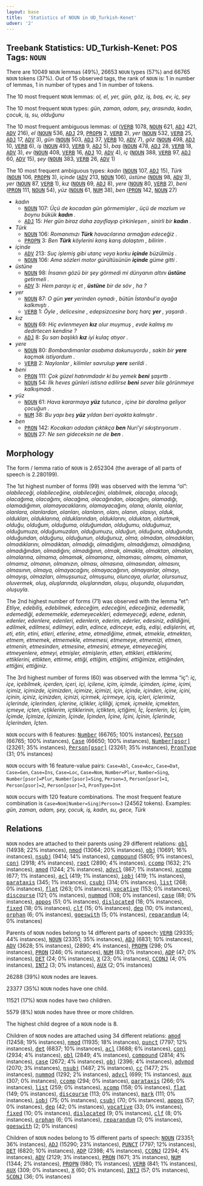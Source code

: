 ```yaml
---
layout: base
title:  'Statistics of NOUN in UD_Turkish-Kenet'
udver: '2'
---
```


## Treebank Statistics: UD_Turkish-Kenet: POS Tags: `NOUN`

There are 10049 `NOUN` lemmas (49%), 26653 `NOUN` types (57%) and 66765 `NOUN` tokens (37%).
Out of 15 observed tags, the rank of `NOUN` is: 1 in number of lemmas, 1 in number of types and 1 in number of tokens.

The 10 most frequent `NOUN` lemmas: <em>ol, el, yer, gün, göz, iş, baş, ev, iç, şey</em>

The 10 most frequent `NOUN` types:  <em>gün, zaman, adam, şey, arasında, kadın, çocuk, iş, su, olduğunu</em>

The 10 most frequent ambiguous lemmas: <em>ol</em> (<tt><a href="tr_kenet-pos-VERB.html">VERB</a></tt> 1078, <tt><a href="tr_kenet-pos-NOUN.html">NOUN</a></tt> 621, <tt><a href="tr_kenet-pos-ADJ.html">ADJ</a></tt> 421, <tt><a href="tr_kenet-pos-ADV.html">ADV</a></tt> 216), <em>el</em> (<tt><a href="tr_kenet-pos-NOUN.html">NOUN</a></tt> 536, <tt><a href="tr_kenet-pos-ADJ.html">ADJ</a></tt> 29, <tt><a href="tr_kenet-pos-PROPN.html">PROPN</a></tt> 2, <tt><a href="tr_kenet-pos-VERB.html">VERB</a></tt> 2), <em>yer</em> (<tt><a href="tr_kenet-pos-NOUN.html">NOUN</a></tt> 532, <tt><a href="tr_kenet-pos-VERB.html">VERB</a></tt> 25, <tt><a href="tr_kenet-pos-ADJ.html">ADJ</a></tt> 17, <tt><a href="tr_kenet-pos-ADV.html">ADV</a></tt> 3), <em>gün</em> (<tt><a href="tr_kenet-pos-NOUN.html">NOUN</a></tt> 503, <tt><a href="tr_kenet-pos-ADJ.html">ADJ</a></tt> 37, <tt><a href="tr_kenet-pos-VERB.html">VERB</a></tt> 10, <tt><a href="tr_kenet-pos-ADV.html">ADV</a></tt> 7), <em>göz</em> (<tt><a href="tr_kenet-pos-NOUN.html">NOUN</a></tt> 498, <tt><a href="tr_kenet-pos-ADJ.html">ADJ</a></tt> 10, <tt><a href="tr_kenet-pos-VERB.html">VERB</a></tt> 6), <em>iş</em> (<tt><a href="tr_kenet-pos-NOUN.html">NOUN</a></tt> 493, <tt><a href="tr_kenet-pos-VERB.html">VERB</a></tt> 9, <tt><a href="tr_kenet-pos-ADJ.html">ADJ</a></tt> 5), <em>baş</em> (<tt><a href="tr_kenet-pos-NOUN.html">NOUN</a></tt> 478, <tt><a href="tr_kenet-pos-ADJ.html">ADJ</a></tt> 28, <tt><a href="tr_kenet-pos-VERB.html">VERB</a></tt> 18, <tt><a href="tr_kenet-pos-ADV.html">ADV</a></tt> 3), <em>ev</em> (<tt><a href="tr_kenet-pos-NOUN.html">NOUN</a></tt> 408, <tt><a href="tr_kenet-pos-VERB.html">VERB</a></tt> 16, <tt><a href="tr_kenet-pos-ADJ.html">ADJ</a></tt> 10, <tt><a href="tr_kenet-pos-ADV.html">ADV</a></tt> 4), <em>iç</em> (<tt><a href="tr_kenet-pos-NOUN.html">NOUN</a></tt> 388, <tt><a href="tr_kenet-pos-VERB.html">VERB</a></tt> 97, <tt><a href="tr_kenet-pos-ADJ.html">ADJ</a></tt> 60, <tt><a href="tr_kenet-pos-ADV.html">ADV</a></tt> 15), <em>şey</em> (<tt><a href="tr_kenet-pos-NOUN.html">NOUN</a></tt> 383, <tt><a href="tr_kenet-pos-VERB.html">VERB</a></tt> 26, <tt><a href="tr_kenet-pos-ADV.html">ADV</a></tt> 1)

The 10 most frequent ambiguous types:  <em>kadın</em> (<tt><a href="tr_kenet-pos-NOUN.html">NOUN</a></tt> 107, <tt><a href="tr_kenet-pos-ADJ.html">ADJ</a></tt> 15), <em>Türk</em> (<tt><a href="tr_kenet-pos-NOUN.html">NOUN</a></tt> 106, <tt><a href="tr_kenet-pos-PROPN.html">PROPN</a></tt> 3), <em>içinde</em> (<tt><a href="tr_kenet-pos-ADV.html">ADV</a></tt> 213, <tt><a href="tr_kenet-pos-NOUN.html">NOUN</a></tt> 106), <em>üstüne</em> (<tt><a href="tr_kenet-pos-NOUN.html">NOUN</a></tt> 98, <tt><a href="tr_kenet-pos-ADV.html">ADV</a></tt> 3), <em>yer</em> (<tt><a href="tr_kenet-pos-NOUN.html">NOUN</a></tt> 87, <tt><a href="tr_kenet-pos-VERB.html">VERB</a></tt> 1), <em>kız</em> (<tt><a href="tr_kenet-pos-NOUN.html">NOUN</a></tt> 69, <tt><a href="tr_kenet-pos-ADJ.html">ADJ</a></tt> 8), <em>yere</em> (<tt><a href="tr_kenet-pos-NOUN.html">NOUN</a></tt> 80, <tt><a href="tr_kenet-pos-VERB.html">VERB</a></tt> 2), <em>beni</em> (<tt><a href="tr_kenet-pos-PRON.html">PRON</a></tt> 111, <tt><a href="tr_kenet-pos-NOUN.html">NOUN</a></tt> 54), <em>yüz</em> (<tt><a href="tr_kenet-pos-NOUN.html">NOUN</a></tt> 61, <tt><a href="tr_kenet-pos-NUM.html">NUM</a></tt> 38), <em>ben</em> (<tt><a href="tr_kenet-pos-PRON.html">PRON</a></tt> 142, <tt><a href="tr_kenet-pos-NOUN.html">NOUN</a></tt> 27)


* <em>kadın</em>
  * <tt><a href="tr_kenet-pos-NOUN.html">NOUN</a></tt> 107: <em>Üçü de kocadan gün görmemişler , üçü de mazlum ve boynu bükük <b>kadın</b> .</em>
  * <tt><a href="tr_kenet-pos-ADJ.html">ADJ</a></tt> 15: <em>Her gün biraz daha zayıflayıp çirkinleşen , sinirli bir <b>kadın</b> .</em>
* <em>Türk</em>
  * <tt><a href="tr_kenet-pos-NOUN.html">NOUN</a></tt> 106: <em>Romanımızı <b>Türk</b> havacılarına armağan edeceğiz .</em>
  * <tt><a href="tr_kenet-pos-PROPN.html">PROPN</a></tt> 3: <em>Ben <b>Türk</b> köylerini karış karış dolaştım , bilirim .</em>
* <em>içinde</em>
  * <tt><a href="tr_kenet-pos-ADV.html">ADV</a></tt> 213: <em>Suç işlemiş gibi utanç veya korku <b>içinde</b> büzülmüş .</em>
  * <tt><a href="tr_kenet-pos-NOUN.html">NOUN</a></tt> 106: <em>Ama sözleri motor gürültüsünün <b>içinde</b> güme gitti .</em>
* <em>üstüne</em>
  * <tt><a href="tr_kenet-pos-NOUN.html">NOUN</a></tt> 98: <em>İnsanın gözü bir şey görmedi mi dünyanın altını <b>üstüne</b> getirmeli .</em>
  * <tt><a href="tr_kenet-pos-ADV.html">ADV</a></tt> 3: <em>Hem parayı iç et , <b>üstüne</b> bir de söv , ha ?</em>
* <em>yer</em>
  * <tt><a href="tr_kenet-pos-NOUN.html">NOUN</a></tt> 87: <em>O gün <b>yer</b> yerinden oynadı , bütün İstanbul'a ayağa kalkmıştı .</em>
  * <tt><a href="tr_kenet-pos-VERB.html">VERB</a></tt> 1: <em>Öyle , delicesine , edepsizcesine borç harç <b>yer</b> , yaşardı .</em>
* <em>kız</em>
  * <tt><a href="tr_kenet-pos-NOUN.html">NOUN</a></tt> 69: <em>Hiç evlenmeyen <b>kız</b> olur muymuş , evde kalmış mı dedirtecen kendine ?</em>
  * <tt><a href="tr_kenet-pos-ADJ.html">ADJ</a></tt> 8: <em>Şu sarı başlıklı <b>kız</b> iyi kulaç atıyor .</em>
* <em>yere</em>
  * <tt><a href="tr_kenet-pos-NOUN.html">NOUN</a></tt> 80: <em>Bombardımanlar asabıma dokunuyordu , sakin bir <b>yere</b> kaçmak istiyordum .</em>
  * <tt><a href="tr_kenet-pos-VERB.html">VERB</a></tt> 2: <em>Naylonlar , kilimler savrulup <b>yere</b> serildi .</em>
* <em>beni</em>
  * <tt><a href="tr_kenet-pos-PRON.html">PRON</a></tt> 111: <em>Çok güzel hatırımdadır ki bu yemek <b>beni</b> şaşırttı .</em>
  * <tt><a href="tr_kenet-pos-NOUN.html">NOUN</a></tt> 54: <em>İlk heves günleri istisna edilirse <b>beni</b> sever bile görünmeye kalkışmadı .</em>
* <em>yüz</em>
  * <tt><a href="tr_kenet-pos-NOUN.html">NOUN</a></tt> 61: <em>Hava kararmaya <b>yüz</b> tutunca , içine bir daralma geliyor çocuğun .</em>
  * <tt><a href="tr_kenet-pos-NUM.html">NUM</a></tt> 38: <em>Bu yapı beş <b>yüz</b> yıldan beri ayakta kalmıştır .</em>
* <em>ben</em>
  * <tt><a href="tr_kenet-pos-PRON.html">PRON</a></tt> 142: <em>Kocakarı odadan çıktıkça <b>ben</b> Nuri'yi sıkıştırıyorum .</em>
  * <tt><a href="tr_kenet-pos-NOUN.html">NOUN</a></tt> 27: <em>Ne sen gideceksin ne de <b>ben</b> .</em>

## Morphology

The form / lemma ratio of `NOUN` is 2.652304 (the average of all parts of speech is 2.280199).

The 1st highest number of forms (99) was observed with the lemma “ol”: <em>olabileceği, olabileceğine, olabileceğini, olabilmek, olacağa, olacağı, olacağıma, olacağımı, olacağına, olacağından, olacağını, olamadığı, olamadığımın, olamayacaklarını, olamayacağını, olana, olanla, olanlar, olanlara, olanlardan, olanları, olanların, olanı, olanın, olasıyı, olduk, oldukları, olduklarına, olduklarından, olduklarını, olduktan, oldurtmak, olduğu, olduğum, olduğuma, olduğumdan, olduğumu, olduğumuz, olduğumuza, olduğumuzdan, olduğumuzu, olduğun, olduğuna, olduğunda, olduğundan, olduğunu, olduğunun, olduğunuz, olma, olmadan, olmadıkları, olmadıklarını, olmadıktan, olmadığı, olmadığımı, olmadığımızı, olmadığına, olmadığından, olmadığını, olmadığının, olmak, olmakla, olmaktan, olmaları, olmalarına, olmama, olmamak, olmamanız, olmaması, olmamı, olmamın, olmamız, olmanın, olmanızın, olması, olmasına, olmasından, olmasını, olmasının, olmaya, olmayacağını, olmayacağının, olmayanlar, olmayı, olmayışı, olmazları, olmuşsunuz, olmuşunu, oluncaya, olurlar, olursunuz, oluvermek, oluş, oluşlarında, oluşlarından, oluşu, oluşunda, oluşundan, oluşuyla</em>.

The 2nd highest number of forms (71) was observed with the lemma “et”: <em>Etliye, edebiliş, edebilmek, edeceğim, edeceğini, edeceğiniz, edemedik, edemediği, edememekle, edemeyecekleri, edemeyeceği, edene, edenin, edenler, edenlere, edenleri, edenlerin, ederim, ederler, edesiniz, edildiğini, edilmek, edilmesi, edilmeyi, edin, edince, edinceye, ediş, edişi, edişlerini, et, eti, etin, etini, etleri, etlerine, etme, etmediğime, etmek, etmekle, etmekten, etmem, etmemek, etmemekle, etmemesi, etmemeye, etmemizi, etmen, etmenin, etmesinden, etmesine, etmesini, etmeye, etmeyeceğini, etmeyenlere, etmeyi, etmişler, etmişlerin, etten, ettikleri, ettiklerimi, ettiklerini, ettikten, ettirme, ettiği, ettiğim, ettiğimi, ettiğimize, ettiğinden, ettiğini, ettiğiniz</em>.

The 3rd highest number of forms (60) was observed with the lemma “iç”: <em>iç, içe, içebilmek, içerden, içeri, içi, içilene, içim, içimde, içimden, içime, içimi, içimiz, içimizde, içimizden, içimize, içimizi, için, içinde, içinden, içine, içini, içinin, içiniz, içinizden, içinizi, içirmek, içirmeye, içiş, içleri, içlerimiz, içlerinde, içlerinden, içlerine, içlikler, içliliği, içmek, içmekle, içmekten, içmeye, içten, içtiklerim, içtiklerinin, içtikten, içtiğimi, İç, İçenlerin, İçi, İçim, İçimde, İçimize, İçimizin, İçinde, İçinden, İçine, İçini, İçinin, İçlerinde, İçlerinden, İçten</em>.

`NOUN` occurs with 6 features: <tt><a href="tr_kenet-feat-Number.html">Number</a></tt> (66765; 100% instances), <tt><a href="tr_kenet-feat-Person.html">Person</a></tt> (66765; 100% instances), <tt><a href="tr_kenet-feat-Case.html">Case</a></tt> (66650; 100% instances), <tt><a href="tr_kenet-feat-Number-psor.html">Number[psor]</a></tt> (23261; 35% instances), <tt><a href="tr_kenet-feat-Person-psor.html">Person[psor]</a></tt> (23261; 35% instances), <tt><a href="tr_kenet-feat-PronType.html">PronType</a></tt> (31; 0% instances)

`NOUN` occurs with 16 feature-value pairs: `Case=Abl`, `Case=Acc`, `Case=Dat`, `Case=Gen`, `Case=Ins`, `Case=Loc`, `Case=Nom`, `Number=Plur`, `Number=Sing`, `Number[psor]=Plur`, `Number[psor]=Sing`, `Person=3`, `Person[psor]=1`, `Person[psor]=2`, `Person[psor]=3`, `PronType=Int`

`NOUN` occurs with 120 feature combinations.
The most frequent feature combination is `Case=Nom|Number=Sing|Person=3` (24562 tokens).
Examples: <em>gün, zaman, adam, şey, çocuk, iş, kadın, su, gece, Türk</em>


## Relations

`NOUN` nodes are attached to their parents using 29 different relations: <tt><a href="tr_kenet-dep-obl.html">obl</a></tt> (14938; 22% instances), <tt><a href="tr_kenet-dep-nmod.html">nmod</a></tt> (13064; 20% instances), <tt><a href="tr_kenet-dep-obj.html">obj</a></tt> (10691; 16% instances), <tt><a href="tr_kenet-dep-nsubj.html">nsubj</a></tt> (9414; 14% instances), <tt><a href="tr_kenet-dep-compound.html">compound</a></tt> (5805; 9% instances), <tt><a href="tr_kenet-dep-conj.html">conj</a></tt> (2918; 4% instances), <tt><a href="tr_kenet-dep-root.html">root</a></tt> (2890; 4% instances), <tt><a href="tr_kenet-dep-ccomp.html">ccomp</a></tt> (1632; 2% instances), <tt><a href="tr_kenet-dep-amod.html">amod</a></tt> (1244; 2% instances), <tt><a href="tr_kenet-dep-advcl.html">advcl</a></tt> (867; 1% instances), <tt><a href="tr_kenet-dep-xcomp.html">xcomp</a></tt> (677; 1% instances), <tt><a href="tr_kenet-dep-acl.html">acl</a></tt> (419; 1% instances), <tt><a href="tr_kenet-dep-iobj.html">iobj</a></tt> (419; 1% instances), <tt><a href="tr_kenet-dep-parataxis.html">parataxis</a></tt> (345; 1% instances), <tt><a href="tr_kenet-dep-csubj.html">csubj</a></tt> (314; 0% instances), <tt><a href="tr_kenet-dep-list.html">list</a></tt> (268; 0% instances), <tt><a href="tr_kenet-dep-flat.html">flat</a></tt> (263; 0% instances), <tt><a href="tr_kenet-dep-vocative.html">vocative</a></tt> (153; 0% instances), <tt><a href="tr_kenet-dep-discourse.html">discourse</a></tt> (121; 0% instances), <tt><a href="tr_kenet-dep-nummod.html">nummod</a></tt> (108; 0% instances), <tt><a href="tr_kenet-dep-case.html">case</a></tt> (88; 0% instances), <tt><a href="tr_kenet-dep-appos.html">appos</a></tt> (51; 0% instances), <tt><a href="tr_kenet-dep-dislocated.html">dislocated</a></tt> (18; 0% instances), <tt><a href="tr_kenet-dep-fixed.html">fixed</a></tt> (18; 0% instances), <tt><a href="tr_kenet-dep-clf.html">clf</a></tt> (15; 0% instances), <tt><a href="tr_kenet-dep-dep.html">dep</a></tt> (10; 0% instances), <tt><a href="tr_kenet-dep-orphan.html">orphan</a></tt> (6; 0% instances), <tt><a href="tr_kenet-dep-goeswith.html">goeswith</a></tt> (5; 0% instances), <tt><a href="tr_kenet-dep-reparandum.html">reparandum</a></tt> (4; 0% instances)

Parents of `NOUN` nodes belong to 14 different parts of speech: <tt><a href="tr_kenet-pos-VERB.html">VERB</a></tt> (29335; 44% instances), <tt><a href="tr_kenet-pos-NOUN.html">NOUN</a></tt> (23351; 35% instances), <tt><a href="tr_kenet-pos-ADJ.html">ADJ</a></tt> (6831; 10% instances), <tt><a href="tr_kenet-pos-ADV.html">ADV</a></tt> (3628; 5% instances),  (2890; 4% instances), <tt><a href="tr_kenet-pos-PROPN.html">PROPN</a></tt> (298; 0% instances), <tt><a href="tr_kenet-pos-PRON.html">PRON</a></tt> (246; 0% instances), <tt><a href="tr_kenet-pos-NUM.html">NUM</a></tt> (83; 0% instances), <tt><a href="tr_kenet-pos-ADP.html">ADP</a></tt> (47; 0% instances), <tt><a href="tr_kenet-pos-DET.html">DET</a></tt> (24; 0% instances), <tt><a href="tr_kenet-pos-X.html">X</a></tt> (23; 0% instances), <tt><a href="tr_kenet-pos-CCONJ.html">CCONJ</a></tt> (4; 0% instances), <tt><a href="tr_kenet-pos-INTJ.html">INTJ</a></tt> (3; 0% instances), <tt><a href="tr_kenet-pos-AUX.html">AUX</a></tt> (2; 0% instances)

26288 (39%) `NOUN` nodes are leaves.

23377 (35%) `NOUN` nodes have one child.

11521 (17%) `NOUN` nodes have two children.

5579 (8%) `NOUN` nodes have three or more children.

The highest child degree of a `NOUN` node is 8.

Children of `NOUN` nodes are attached using 34 different relations: <tt><a href="tr_kenet-dep-amod.html">amod</a></tt> (12458; 19% instances), <tt><a href="tr_kenet-dep-nmod.html">nmod</a></tt> (11935; 18% instances), <tt><a href="tr_kenet-dep-punct.html">punct</a></tt> (7797; 12% instances), <tt><a href="tr_kenet-dep-det.html">det</a></tt> (6837; 10% instances), <tt><a href="tr_kenet-dep-acl.html">acl</a></tt> (3688; 6% instances), <tt><a href="tr_kenet-dep-conj.html">conj</a></tt> (2934; 4% instances), <tt><a href="tr_kenet-dep-obl.html">obl</a></tt> (2849; 4% instances), <tt><a href="tr_kenet-dep-compound.html">compound</a></tt> (2814; 4% instances), <tt><a href="tr_kenet-dep-case.html">case</a></tt> (2672; 4% instances), <tt><a href="tr_kenet-dep-obj.html">obj</a></tt> (2396; 4% instances), <tt><a href="tr_kenet-dep-advmod.html">advmod</a></tt> (2070; 3% instances), <tt><a href="tr_kenet-dep-nsubj.html">nsubj</a></tt> (1487; 2% instances), <tt><a href="tr_kenet-dep-cc.html">cc</a></tt> (1477; 2% instances), <tt><a href="tr_kenet-dep-nummod.html">nummod</a></tt> (1292; 2% instances), <tt><a href="tr_kenet-dep-advcl.html">advcl</a></tt> (699; 1% instances), <tt><a href="tr_kenet-dep-aux.html">aux</a></tt> (307; 0% instances), <tt><a href="tr_kenet-dep-ccomp.html">ccomp</a></tt> (294; 0% instances), <tt><a href="tr_kenet-dep-parataxis.html">parataxis</a></tt> (266; 0% instances), <tt><a href="tr_kenet-dep-list.html">list</a></tt> (259; 0% instances), <tt><a href="tr_kenet-dep-xcomp.html">xcomp</a></tt> (158; 0% instances), <tt><a href="tr_kenet-dep-flat.html">flat</a></tt> (149; 0% instances), <tt><a href="tr_kenet-dep-discourse.html">discourse</a></tt> (113; 0% instances), <tt><a href="tr_kenet-dep-mark.html">mark</a></tt> (111; 0% instances), <tt><a href="tr_kenet-dep-iobj.html">iobj</a></tt> (75; 0% instances), <tt><a href="tr_kenet-dep-csubj.html">csubj</a></tt> (70; 0% instances), <tt><a href="tr_kenet-dep-appos.html">appos</a></tt> (57; 0% instances), <tt><a href="tr_kenet-dep-dep.html">dep</a></tt> (42; 0% instances), <tt><a href="tr_kenet-dep-vocative.html">vocative</a></tt> (33; 0% instances), <tt><a href="tr_kenet-dep-fixed.html">fixed</a></tt> (10; 0% instances), <tt><a href="tr_kenet-dep-dislocated.html">dislocated</a></tt> (9; 0% instances), <tt><a href="tr_kenet-dep-clf.html">clf</a></tt> (8; 0% instances), <tt><a href="tr_kenet-dep-orphan.html">orphan</a></tt> (6; 0% instances), <tt><a href="tr_kenet-dep-reparandum.html">reparandum</a></tt> (3; 0% instances), <tt><a href="tr_kenet-dep-goeswith.html">goeswith</a></tt> (2; 0% instances)

Children of `NOUN` nodes belong to 15 different parts of speech: <tt><a href="tr_kenet-pos-NOUN.html">NOUN</a></tt> (23351; 36% instances), <tt><a href="tr_kenet-pos-ADJ.html">ADJ</a></tt> (15290; 23% instances), <tt><a href="tr_kenet-pos-PUNCT.html">PUNCT</a></tt> (7797; 12% instances), <tt><a href="tr_kenet-pos-DET.html">DET</a></tt> (6820; 10% instances), <tt><a href="tr_kenet-pos-ADP.html">ADP</a></tt> (2398; 4% instances), <tt><a href="tr_kenet-pos-CCONJ.html">CCONJ</a></tt> (2294; 4% instances), <tt><a href="tr_kenet-pos-ADV.html">ADV</a></tt> (2129; 3% instances), <tt><a href="tr_kenet-pos-PRON.html">PRON</a></tt> (1671; 3% instances), <tt><a href="tr_kenet-pos-NUM.html">NUM</a></tt> (1344; 2% instances), <tt><a href="tr_kenet-pos-PROPN.html">PROPN</a></tt> (980; 1% instances), <tt><a href="tr_kenet-pos-VERB.html">VERB</a></tt> (841; 1% instances), <tt><a href="tr_kenet-pos-AUX.html">AUX</a></tt> (309; 0% instances), <tt><a href="tr_kenet-pos-X.html">X</a></tt> (60; 0% instances), <tt><a href="tr_kenet-pos-INTJ.html">INTJ</a></tt> (57; 0% instances), <tt><a href="tr_kenet-pos-SCONJ.html">SCONJ</a></tt> (36; 0% instances)

